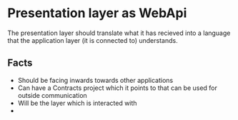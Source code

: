 # Presentation layer as WebApi
The presentation layer should translate what it has recieved into a language that the application layer (it is connected to) understands.

## Facts
- Should be facing inwards towards other applications
- Can have a Contracts project which it points to that can be used for outside communication
- Will be the layer which is interacted with
- 